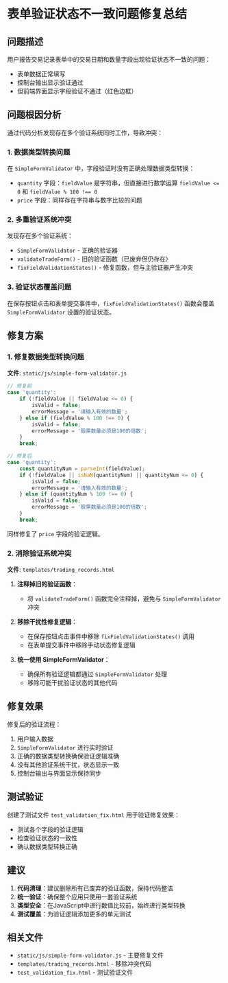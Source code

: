 # 表单验证状态不一致问题修复总结

## 问题描述

用户报告交易记录表单中的交易日期和数量字段出现验证状态不一致的问题：
- 表单数据正常填写
- 控制台输出显示验证通过
- 但前端界面显示字段验证不通过（红色边框）

## 问题根因分析

通过代码分析发现存在多个验证系统同时工作，导致冲突：

### 1. 数据类型转换问题
在 `SimpleFormValidator` 中，字段验证时没有正确处理数据类型转换：
- `quantity` 字段：`fieldValue` 是字符串，但直接进行数学运算 `fieldValue <= 0` 和 `fieldValue % 100 !== 0`
- `price` 字段：同样存在字符串与数字比较的问题

### 2. 多重验证系统冲突
发现存在多个验证系统：
- `SimpleFormValidator` - 正确的验证器
- `validateTradeForm()` - 旧的验证函数（已废弃但仍存在）
- `fixFieldValidationStates()` - 修复函数，但与主验证器产生冲突

### 3. 验证状态覆盖问题
在保存按钮点击和表单提交事件中，`fixFieldValidationStates()` 函数会覆盖 `SimpleFormValidator` 设置的验证状态。

## 修复方案

### 1. 修复数据类型转换问题

**文件**: `static/js/simple-form-validator.js`

```javascript
// 修复前
case 'quantity':
    if (!fieldValue || fieldValue <= 0) {
        isValid = false;
        errorMessage = '请输入有效的数量';
    } else if (fieldValue % 100 !== 0) {
        isValid = false;
        errorMessage = '股票数量必须是100的倍数';
    }
    break;

// 修复后
case 'quantity':
    const quantityNum = parseInt(fieldValue);
    if (!fieldValue || isNaN(quantityNum) || quantityNum <= 0) {
        isValid = false;
        errorMessage = '请输入有效的数量';
    } else if (quantityNum % 100 !== 0) {
        isValid = false;
        errorMessage = '股票数量必须是100的倍数';
    }
    break;
```

同样修复了 `price` 字段的验证逻辑。

### 2. 消除验证系统冲突

**文件**: `templates/trading_records.html`

1. **注释掉旧的验证函数**：
   - 将 `validateTradeForm()` 函数完全注释掉，避免与 `SimpleFormValidator` 冲突

2. **移除干扰性修复逻辑**：
   - 在保存按钮点击事件中移除 `fixFieldValidationStates()` 调用
   - 在表单提交事件中移除手动状态修复逻辑

3. **统一使用 SimpleFormValidator**：
   - 确保所有验证逻辑都通过 `SimpleFormValidator` 处理
   - 移除可能干扰验证状态的其他代码

## 修复效果

修复后的验证流程：
1. 用户输入数据
2. `SimpleFormValidator` 进行实时验证
3. 正确的数据类型转换确保验证逻辑准确
4. 没有其他验证系统干扰，状态显示一致
5. 控制台输出与界面显示保持同步

## 测试验证

创建了测试文件 `test_validation_fix.html` 用于验证修复效果：
- 测试各个字段的验证逻辑
- 检查验证状态的一致性
- 确认数据类型转换正确

## 建议

1. **代码清理**：建议删除所有已废弃的验证函数，保持代码整洁
2. **统一验证**：确保整个应用只使用一套验证系统
3. **类型安全**：在JavaScript中进行数值比较前，始终进行类型转换
4. **测试覆盖**：为验证逻辑添加更多的单元测试

## 相关文件

- `static/js/simple-form-validator.js` - 主要修复文件
- `templates/trading_records.html` - 移除冲突代码
- `test_validation_fix.html` - 测试验证文件